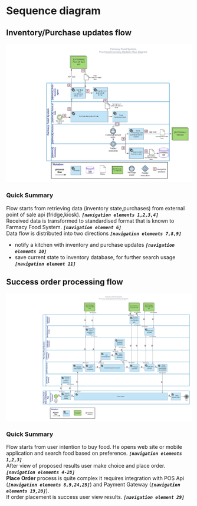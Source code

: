 # Sequence diagram

## Inventory/Purchase updates flow
!["Inventory/Purchase updates flow diagram"](./images/us_purchase-inventory_feed_flow.png)
### Quick Summary
Flow starts from retrieving data (inventory state,purchases) from external point of sale api (fridge,kiosk). _**`[navigation elements 1,2,3,4]`**_  
Received data is transformed to standardised format that is known to Farmacy Food System. _**`[navigation element 6]`**_  
Data flow is distributed into two directions _**`[navigation elements 7,8,9]`**_
 - notify a kitchen with inventory and purchase updates _**`[navigation elements 10]`**_
 - save current state to inventory database, for further search usage _**`[navigation element 11]`**_

## Success order processing flow
!["Success order processing flow"](./images/us_success_order_placement.png)
### Quick Summary
Flow starts from user intention to buy food. He opens web site or mobile application and search food based on preference. _**`[navigation elements 1,2,3]`**_  
After view of proposed results user make choice and place order._**`[navigation elements 4-28]`**_  
**Place Order** process is quite complex it requires integration with POS Api (_**`[navigation elements 8,9,24,25]`**_) and Payment Gateway (_**`[navigation elements 19,20]`**_).  
If order placement is success user view results. _**`[navigation element 29]`**_